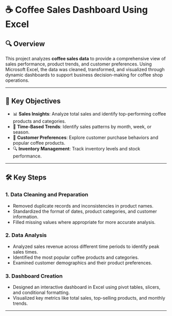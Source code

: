 # ☕ **Coffee Sales Dashboard Using Excel**

## 🔍 **Overview**
This project analyzes **coffee sales data** to provide a comprehensive view of sales performance, product trends, and customer preferences. Using Microsoft Excel, the data was cleaned, transformed, and visualized through dynamic dashboards to support business decision-making for coffee shop operations.

---

## 🚀 **Key Objectives**
- 📊 **Sales Insights**: Analyze total sales and identify top-performing coffee products and categories.
- 📆 **Time-Based Trends**: Identify sales patterns by month, week, or season.
- 👥 **Customer Preferences**: Explore customer purchase behaviors and popular coffee products.
- 🔍 **Inventory Management**: Track inventory levels and stock performance.

---

## 🛠️ **Key Steps**

### 1. **Data Cleaning and Preparation**
- Removed duplicate records and inconsistencies in product names.
- Standardized the format of dates, product categories, and customer information.
- Filled missing values where appropriate for more accurate analysis.

### 2. **Data Analysis**
- Analyzed sales revenue across different time periods to identify peak sales times.
- Identified the most popular coffee products and categories.
- Examined customer demographics and their product preferences.

### 3. **Dashboard Creation**
- Designed an interactive dashboard in Excel using pivot tables, slicers, and conditional formatting.
- Visualized key metrics like total sales, top-selling products, and monthly trends.

---
